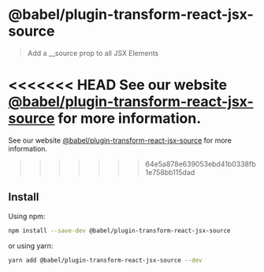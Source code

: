 # @babel/plugin-transform-react-jsx-source

> Add a __source prop to all JSX Elements

<<<<<<< HEAD
See our website [@babel/plugin-transform-react-jsx-source](https://babeljs.io/docs/en/next/babel-plugin-transform-react-jsx-source.html) for more information.
=======
See our website [@babel/plugin-transform-react-jsx-source](https://babeljs.io/docs/en/babel-plugin-transform-react-jsx-source) for more information.
>>>>>>> 64e5a878e639053ebd41b0338fb1e758bb115dad

## Install

Using npm:

```sh
npm install --save-dev @babel/plugin-transform-react-jsx-source
```

or using yarn:

```sh
yarn add @babel/plugin-transform-react-jsx-source --dev
```
